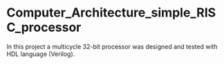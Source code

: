 # Computer_Architecture_simple_RISC_processor
In this project a multicycle 32-bit processor was designed and tested with HDL language (Verilog).
